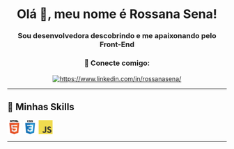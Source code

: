 ## <h1 align="center"> Olá 👋, meu nome é <strong>Rossana Sena!</strong></h1>

<h3 align="center"> Sou desenvolvedora descobrindo e me apaixonando pelo Front-End</h3>

<h3 align="center">💬 Conecte comigo:</h3>
<p align="center">
<a href="https://www.linkedin.com/in/rossanasena/" target="blank"><img align="center" src="https://raw.githubusercontent.com/rahuldkjain/github-profile-readme-generator/master/src/images/icons/Social/linked-in-alt.svg" alt="https://www.linkedin.com/in/rossanasena/" height="30" width="40" /></a>
</p>

----

## 🚀 Minhas Skills

<code><img height="32" src="https://raw.githubusercontent.com/github/explore/80688e429a7d4ef2fca1e82350fe8e3517d3494d/topics/html/html.png" alt="HTML5"/></code>
<code><img height="32" src="https://raw.githubusercontent.com/github/explore/80688e429a7d4ef2fca1e82350fe8e3517d3494d/topics/css/css.png" alt="CSS"/></code>
<code><img height="32" src="https://raw.githubusercontent.com/github/explore/80688e429a7d4ef2fca1e82350fe8e3517d3494d/topics/javascript/javascript.png" alt="Javascript"/></code>

---
